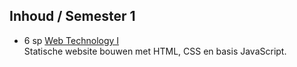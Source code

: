Inhoud **/ Semester 1**
-----------------------

 - 6 sp [Web Technology I](http://bamaflexweb.arteveldehs.be/BMFUIDetailxOLOD.aspx?a=63942&b=5&c=1)  
   Statische website bouwen met HTML, CSS en basis JavaScript.